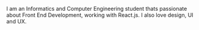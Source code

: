 I am an Informatics and Computer Engineering student thats passionate about Front End Development, working with React.js. I also love design, UI and UX.
